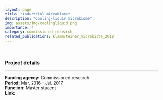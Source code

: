 ```yaml
---
layout: page
title: "Industrial microbiome"
description: "Cooling-liquid microbiome"
img: assets/img/coolingliquid.png
importance: 4
category: commissioned research
related_publications: klammsteiner_microbiota_2018
---
```


<br>

### **Project details**

***
**Funding agency:** Commissioned research  
**Period:** Mar. 2016 - Jul. 2017  
**Function:** Master student  
**Link:**